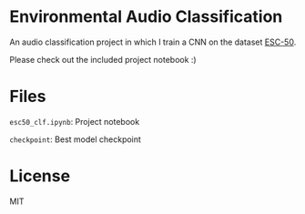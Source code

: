 # Environmental Audio Classification

An audio classification project in which I train a CNN on the dataset [ESC-50](https://github.com/karolpiczak/ESC-50).

Please check out the included project notebook :)

# Files
`esc50_clf.ipynb`: Project notebook

`checkpoint`: Best model checkpoint

# License
MIT
